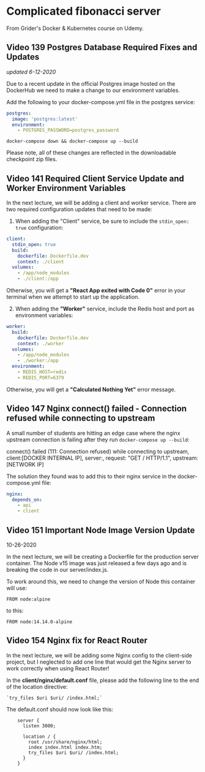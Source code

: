 # Complicated fibonacci server

From Grider's Docker & Kubernetes course on Udemy.

## Video 139 Postgres Database Required Fixes and Updates

_updated 6-12-2020_

Due to a recent update in the official Postgres image hosted on the
DockerHub we need to make a change to our environment variables.

Add the following to your docker-compose.yml file in the postgres service:

```yaml
postgres:
  image: 'postgres:latest'
  environment:
    - POSTGRES_PASSWORD=postgres_password
```

`docker-compose down && docker-compose up --build`

Please note, all of these changes are reflected in the downloadable checkpoint zip files.

## Video 141 Required Client Service Update and Worker Environment Variables

In the next lecture, we will be adding a client and worker service. There are two required configuration updates that need to be made:

1. When adding the "Client" service, be sure to include the `stdin_open: true` configuration:

```yaml
client:
  stdin_open: true
  build:
    dockerfile: Dockerfile.dev
    context: ./client
  volumes:
    - /app/node_modules
    - ./client:/app
```

Otherwise, you will get a **"React App exited with Code 0"** error in your terminal when we attempt to start up the application.

2. When adding the **"Worker"** service, include the Redis host and port as environment variables:

```yaml
worker:
  build:
    dockerfile: Dockerfile.dev
    context: ./worker
  volumes:
    - /app/node_modules
    - ./worker:/app
  environment:
    - REDIS_HOST=redis
    - REDIS_PORT=6379
```

Otherwise, you will get a **"Calculated Nothing Yet"** error message.

## Video 147 Nginx connect() failed - Connection refused while connecting to upstream

A small number of students are hitting an edge case where the nginx upstream connection is failing after they run `docker-compose up --build`:

connect() failed (111: Connection refused) while connecting to upstream, client:[DOCKER INTERNAL IP], server:, request: "GET / HTTP/1.1", upstream: [NETWORK IP]

The solution they found was to add this to their nginx service in the docker-compose.yml file:

```yaml
nginx:
  depends_on:
    - api
    - client
```

## Video 151 Important Node Image Version Update

10-26-2020

In the next lecture, we will be creating a Dockerfile for the production server container. The Node v15 image was just released a few days ago and is breaking the code in our server/index.js.

To work around this, we need to change the version of Node this container will use:

`FROM node:alpine`

to this:

`FROM node:14.14.0-alpine`

## Video 154 Nginx fix for React Router

In the next lecture, we will be adding some Nginx config to the client-side project, but I neglected to add one line that would get the Nginx server to work correctly when using React Router!

In the **client/nginx/default.conf** file, please add the following line to the end of the location directive:

    `try_files $uri $uri/ /index.html;`

The default.conf should now look like this:

```nginx
    server {
      listen 3000;

      location / {
        root /usr/share/nginx/html;
        index index.html index.htm;
        try_files $uri $uri/ /index.html;
      }
    }
```
